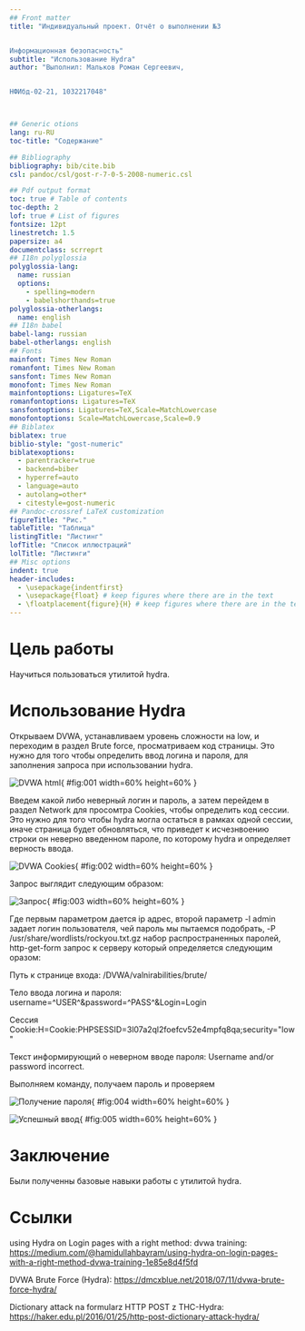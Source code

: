 ```yaml
---
## Front matter
title: "Индивидуальный проект. Отчёт о выполнении №3


Информационная безопасность"
subtitle: "Использование Hydra"
author: "Выполнил: Мальков Роман Сергеевич, 


НФИбд-02-21, 1032217048"



## Generic otions
lang: ru-RU
toc-title: "Содержание"

## Bibliography
bibliography: bib/cite.bib
csl: pandoc/csl/gost-r-7-0-5-2008-numeric.csl

## Pdf output format
toc: true # Table of contents
toc-depth: 2
lof: true # List of figures
fontsize: 12pt
linestretch: 1.5
papersize: a4
documentclass: scrreprt
## I18n polyglossia
polyglossia-lang:
  name: russian
  options:
	- spelling=modern
	- babelshorthands=true
polyglossia-otherlangs:
  name: english
## I18n babel
babel-lang: russian
babel-otherlangs: english
## Fonts
mainfont: Times New Roman
romanfont: Times New Roman
sansfont: Times New Roman
monofont: Times New Roman
mainfontoptions: Ligatures=TeX
romanfontoptions: Ligatures=TeX
sansfontoptions: Ligatures=TeX,Scale=MatchLowercase
monofontoptions: Scale=MatchLowercase,Scale=0.9
## Biblatex
biblatex: true
biblio-style: "gost-numeric"
biblatexoptions:
  - parentracker=true
  - backend=biber
  - hyperref=auto
  - language=auto
  - autolang=other*
  - citestyle=gost-numeric
## Pandoc-crossref LaTeX customization
figureTitle: "Рис."
tableTitle: "Таблица"
listingTitle: "Листинг"
lofTitle: "Список иллюстраций"
lolTitle: "Листинги"
## Misc options
indent: true
header-includes:
  - \usepackage{indentfirst}
  - \usepackage{float} # keep figures where there are in the text
  - \floatplacement{figure}{H} # keep figures where there are in the text
---
```


# Цель работы

Научиться пользоваться утилитой hydra.

# Использование Hydra

Открываем DVWA, устанавливаем уровень сложности на low, и переходим в раздел Brute force, просматриваем код страницы. Это нужно для того чтобы определить ввод логина и пароля, для заполнения запроса при использовании hydra.

![DVWA html](Screens/Screenshot_1.PNG){ #fig:001 width=60% height=60% }

Введем какой либо неверный логин и пароль, а затем перейдем в раздел Network для просомтра Cookies, чтобы определить код сессии. 
Это нужно для того чтобы hydra могла остаться в рамках одной сессии, иначе страница будет обновляться, что приведет к исчезнвоению строки он неверно введенном пароле, по которому hydra и определяет верность ввода.

![DVWA Cookies](Screens/Screenshot_2.PNG){ #fig:002 width=60% height=60% }

Запрос выглядит следующим образом:

![Запрос](Screens/Screenshot_3.PNG){ #fig:003 width=60% height=60% }

Где первым параметром дается ip адрес, второй параметр -l admin задает логин пользователя, чей пароль мы пытаемся подобрать, -P /usr/share/wordlists/rockyou.txt.gz набор распространенных паролей, 
http-get-form запрос к серверу который определяется следующим оразом:

Путь к странице входа: /DVWA/valnirabilities/brute/

Тело ввода логина и пароля: username=^USER^&password=^PASS^&Login=Login

Сессия Cookie:H=Cookie:PHPSESSID=3l07a2ql2foefcv52e4mpfq8qa;security="low"

Текст информирующий о неверном вводе пароля: Username and/or password incorrect.

Выполняем команду, получаем пароль и проверяем

![Получение пароля](Screens/Screenshot_4.PNG){ #fig:004 width=60% height=60% }

![Успешный ввод](Screens/Screenshot_5.PNG){ #fig:005 width=60% height=60% }



# Заключение

Были полученны базовые навыки работы с утилитой hydra.

# Ссылки

using Hydra on Login pages with a right method: dvwa training: https://medium.com/@hamidullahbayram/using-hydra-on-login-pages-with-a-right-method-dvwa-training-1e85e8d4f5fd

DVWA Brute Force (Hydra): https://dmcxblue.net/2018/07/11/dvwa-brute-force-hydra/

Dictionary attack na formularz HTTP POST z THC-Hydra: https://haker.edu.pl/2016/01/25/http-post-dictionary-attack-hydra/